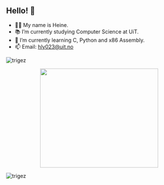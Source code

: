 ## Hello! 👋
- 👨‍🎓 My name is Heine.
- 📚 I’m currently studying Computer Science at UiT.
- 🌱 I’m currently learning C, Python and x86 Assembly. 
- 📫 Email: hly023@uit.no

<p align="left"> <img src="https://komarev.com/ghpvc/?username=trigez&label=Profile%20views&color=0e75b6&style=flat" alt="trigez" /> </p>

<div id="header" align="center">
  <img src="https://media.giphy.com/media/XHAv3GveJMXMXSumkO/giphy.gif" width="320" height="270"/>
</div>

<p><img align="center" src="https://github-readme-streak-stats.herokuapp.com/?user=trigez&" alt="trigez" /></p>
